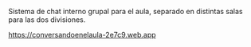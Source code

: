 Sistema de chat interno grupal para el aula, separado en distintas salas para las dos divisiones.

https://conversandoenelaula-2e7c9.web.app
